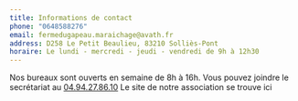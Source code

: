 ```yaml
---
title: Informations de contact
phone: "0648588276"
email: fermedugapeau.maraichage@avath.fr
address: D258 Le Petit Beaulieu, 83210 Solliès-Pont
horaire: Le lundi - mercredi - jeudi - vendredi de 9h à 12h30
---
```

Nos bureaux sont ouverts en semaine de 8h à 16h.
Vous pouvez joindre le secrétariat au [04.94.27.86.10](tel:+33494278610)
Le site de notre association se trouve ici